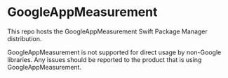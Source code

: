 # GoogleAppMeasurement
This repo hosts the GoogleAppMeasurement Swift Package Manager distribution.

GoogleAppMeasurement is not supported for direct usage by non-Google libraries. Any issues
should be reported to the product that is using GoogleAppMeasurement.
